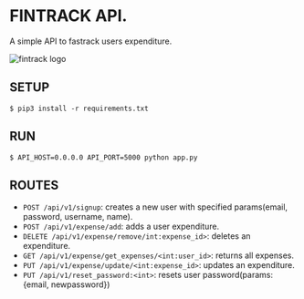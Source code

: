 # FINTRACK API.  
A simple API to fastrack users expenditure.  


![fintrack logo](https://i.imgur.com/I3m75vU.png)  



## SETUP  

```
$ pip3 install -r requirements.txt  
```

## RUN  

```
$ API_HOST=0.0.0.0 API_PORT=5000 python app.py  
```

## ROUTES  

- `POST /api/v1/signup`: creates a new user with specified params(email, password, username, name).  
- `POST /api/v1/expense/add`: adds a user expenditure.  
- `DELETE /api/v1/expense/remove/int:expense_id>`: deletes an expenditure.
- `GET /api/v1/expense/get_expenses/<int:user_id>`: returns all expenses.
- `PUT /api/v1/expense/update/<int:expense_id>`: updates an expenditure.
- `PUT /api/v1/reset_password:<int>`: resets user password(params: {email, newpassword})
